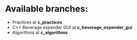 # Available branches: 
- 	Practices at **c\_practices**
-	C++ Beverage expender GUI at **c\_beverage\_expender\_gui**
-	Algorithms at **c\_algorithms**

